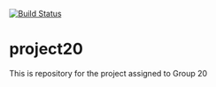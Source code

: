 
[![Build Status](https://travis-ci.org/UHSDFall17/project20.svg?branch=master)](https://travis-ci.org/UHSDFall17/project20)
# project20
This is repository for the project assigned to Group 20